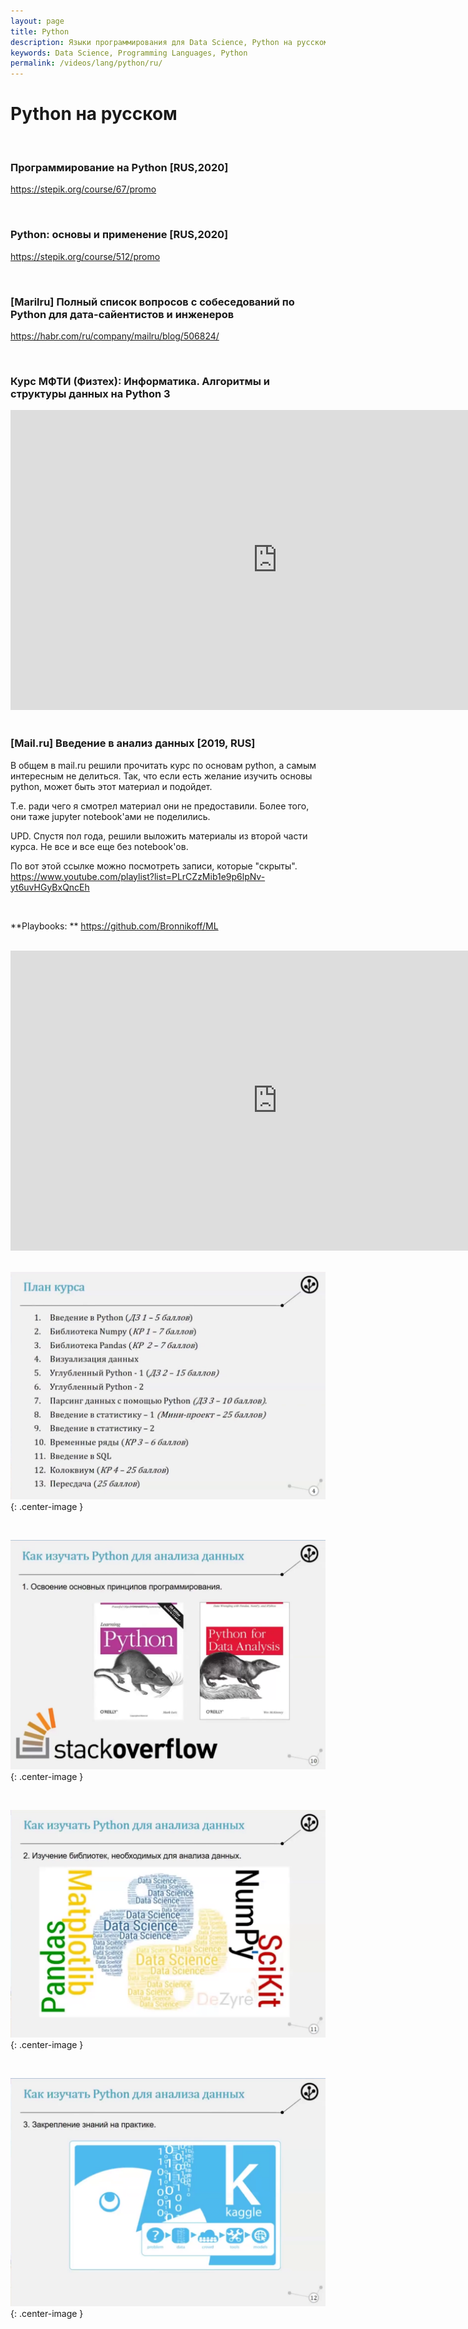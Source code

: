 ```yaml
---
layout: page
title: Python
description: Языки программирования для Data Science, Python на русском
keywords: Data Science, Programming Languages, Python
permalink: /videos/lang/python/ru/
---
```


# Python на русском

<br/>

### Программирование на Python [RUS,2020]

https://stepik.org/course/67/promo

<br/>

### Python: основы и применение [RUS,2020]

https://stepik.org/course/512/promo

<br/>

### [Marilru] Полный список вопросов с собеседований по Python для дата-сайентистов и инженеров

https://habr.com/ru/company/mailru/blog/506824/

<br/>

### Курс МФТИ (Физтех): Информатика. Алгоритмы и структуры данных на Python 3

<div align="center">
    <iframe width="853" height="480" src="https://www.youtube.com/embed/KdZ4HF1SrFs" frameborder="0" allow="accelerometer; autoplay; encrypted-media; gyroscope; picture-in-picture" allowfullscreen></iframe>
</div>

<br/>

### [Mail.ru] Введение в анализ данных [2019, RUS]

В общем в mail.ru решили прочитать курс по основам python, а самым интересным не делиться. Так, что если есть желание изучить основы python, может быть этот материал и подойдет.

Т.е. ради чего я смотрел материал они не предоставили. Более того, они таже jupyter notebook'ами не поделились.

UPD. Спустя пол года, решили выложить материалы из второй части курса. Не все и все еще без notebook'ов.

По вот этой ссылке можно посмотреть записи, которые "скрыты". https://www.youtube.com/playlist?list=PLrCZzMib1e9p6lpNv-yt6uvHGyBxQncEh

<br/>

**Playbooks: **
https://github.com/Bronnikoff/ML

<br/>

<div align="center">
    <iframe width="853" height="480" src="https://www.youtube.com/embed/5Yl6_2d0CN0" frameborder="0" allow="accelerometer; autoplay; encrypted-media; gyroscope; picture-in-picture" allowfullscreen></iframe>
</div>

<br/>

![Mail.ru введение в анализ данных](/img/mail-ru/pic-01.png 'Mail.ru введение в анализ данных'){: .center-image }

<br/>

![Mail.ru введение в анализ данных](/img/mail-ru/pic-02.png 'Mail.ru введение в анализ данных'){: .center-image }

<br/>

![Mail.ru введение в анализ данных](/img/mail-ru/pic-03.png 'Mail.ru введение в анализ данных'){: .center-image }

<br/>

![Mail.ru введение в анализ данных](/img/mail-ru/pic-04.png 'Mail.ru введение в анализ данных'){: .center-image }
